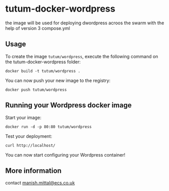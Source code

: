tutum-docker-wordpress
======================

the image will be used for deploying dwordpress acroos the swarm with the help of version 3 compose.yml


Usage
-----

To create the image `tutum/wordpress`, execute the following command on the tutum-docker-wordpress folder:

	docker build -t tutum/wordpress .

You can now push your new image to the registry:

	docker push tutum/wordpress


Running your Wordpress docker image
-----------------------------------

Start your image:

	docker run -d -p 80:80 tutum/wordpress

Test your deployment:

	curl http://localhost/

You can now start configuring your Wordpress container!


More information
----------------

contact manish.mittal@ecs.co.uk
